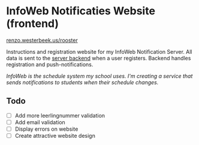 # InfoWeb Notificaties Website (frontend)
[renzo.westerbeek.us/rooster](http://renzo.westerbeek.us/rooster)

Instructions and registration website for my InfoWeb Notification Server. All data is sent to the [server backend]("http://git.io/vOzv8") when a user registers. Backend handles registration and push-notifications.

_InfoWeb is the schedule system my school uses. I'm creating a service that sends notifications to students when their schedule changes._

## Todo
- [ ] Add more leerlingnummer validation
- [ ] Add email validation
- [ ] Display errors on website
- [ ] Create attractive website design
